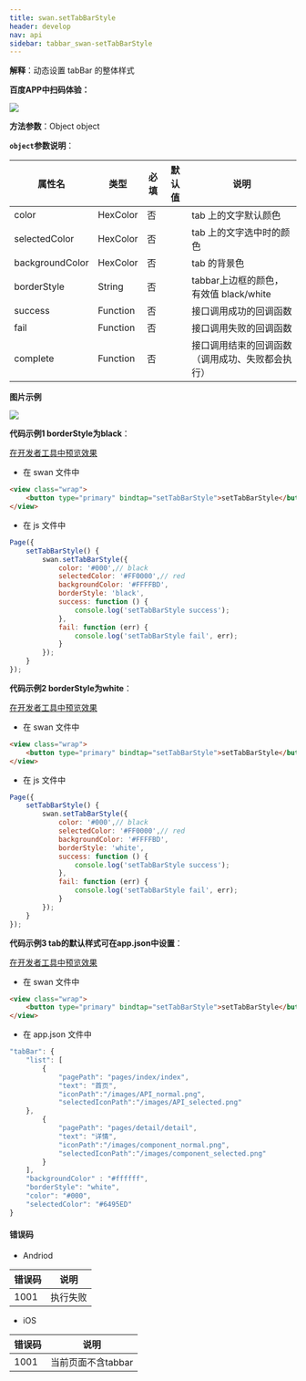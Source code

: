 ```yaml
---
title: swan.setTabBarStyle
header: develop
nav: api
sidebar: tabbar_swan-setTabBarStyle
---
```


 
**解释**：动态设置 tabBar 的整体样式

**百度APP中扫码体验：**

<img src="https://b.bdstatic.com/miniapp/assets/images/doc_demo/pages_tabBar.png"  class="demo-qrcode-image" />

**方法参数**：Object object

**`object`参数说明**：

|属性名 |类型  |必填 | 默认值 |说明|
|---- | ---- | ---- | ----|----|
|color |HexColor | 否| |tab 上的文字默认颜色|
|selectedColor |HexColor | 否| |tab 上的文字选中时的颜色|
|backgroundColor |HexColor | 否| | tab 的背景色|
|borderStyle |String |否 | | tabbar上边框的颜色， 有效值 black/white|
|success| Function | 否 | |  接口调用成功的回调函数|
|fail   | Function  | 否 | |接口调用失败的回调函数|
|complete  |  Function  |  否| |接口调用结束的回调函数（调用成功、失败都会执行）|

**图片示例**

<div class="m-doc-custom-examples">
    <div class="m-doc-custom-examples-correct">
        <img src="https://b.bdstatic.com/miniapp/image/settabbarstyle.gif">
    </div>
    <div class="m-doc-custom-examples-correct">
        <img src=" ">
    </div>
    <div class="m-doc-custom-examples-correct">
        <img src=" ">
    </div>     
</div>

**代码示例1 borderStyle为black**：

<a href="swanide://fragment/44d27e9d57b8848544201181fe547cb01574137906215" title="在开发者工具中预览效果" target="_self">在开发者工具中预览效果</a>

* 在 swan 文件中

```html
<view class="wrap">
    <button type="primary" bindtap="setTabBarStyle">setTabBarStyle</button>
</view>
```

* 在 js 文件中

```js
Page({
    setTabBarStyle() {
        swan.setTabBarStyle({
            color: '#000',// black
            selectedColor: '#FF0000',// red
            backgroundColor: '#FFFFBD',
            borderStyle: 'black',
            success: function () {
                console.log('setTabBarStyle success');
            },
            fail: function (err) {
                console.log('setTabBarStyle fail', err);
            }
        });
    }
});
```

**代码示例2 borderStyle为white**：

<a href="swanide://fragment/ee7e3b2a98030b55a1ffeffab686c1af1575222167942" title="在开发者工具中预览效果" target="_self">在开发者工具中预览效果</a>

* 在 swan 文件中

```html
<view class="wrap">
    <button type="primary" bindtap="setTabBarStyle">setTabBarStyle</button>
</view>
```

* 在 js 文件中

```js
Page({
    setTabBarStyle() {
        swan.setTabBarStyle({
            color: '#000',// black
            selectedColor: '#FF0000',// red
            backgroundColor: '#FFFFBD',
            borderStyle: 'white',
            success: function () {
                console.log('setTabBarStyle success');
            },
            fail: function (err) {
                console.log('setTabBarStyle fail', err);
            }
        });
    }
});
```

**代码示例3 tab的默认样式可在app.json中设置**：

<a href="swanide://fragment/83b4592e80ddef1a73baa0ed7b7ab67a1575222614596" title="在开发者工具中预览效果" target="_self">在开发者工具中预览效果</a>

* 在 swan 文件中

```html
<view class="wrap">
    <button type="primary" bindtap="setTabBarStyle">setTabBarStyle</button>
</view>
```

* 在 app.json 文件中

```js
"tabBar": {
    "list": [
        {
            "pagePath": "pages/index/index",
            "text": "首页",
            "iconPath":"/images/API_normal.png",
            "selectedIconPath":"/images/API_selected.png"
    },
        {
            "pagePath": "pages/detail/detail",
            "text": "详情",
            "iconPath":"/images/component_normal.png",
            "selectedIconPath":"/images/component_selected.png"
        }
    ],
    "backgroundColor" : "#ffffff",
    "borderStyle": "white",
    "color": "#000",
    "selectedColor": "#6495ED"
}
```


#### 错误码

* Andriod

|错误码|说明|
|--|--|
|1001|执行失败   |

* iOS

|错误码|说明|
|--|--|
|1001|当前页面不含tabbar  |
